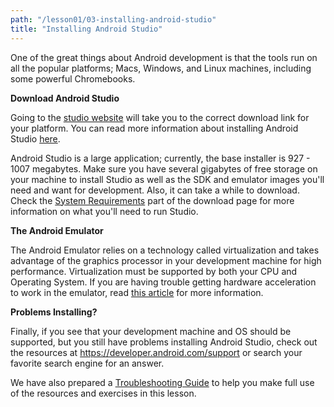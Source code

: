 ```yaml
---
path: "/lesson01/03-installing-android-studio"
title: "Installing Android Studio"
---
```


<p>One of the great things about Android development is that the tools run on all the popular platforms; Macs, Windows, and Linux machines, including some powerful Chromebooks.</p>
<p><strong>Download Android Studio</strong></p>
<p>Going to the <a target="_blank" href="https://developer.android.com/studio/">studio website</a> will take you to the correct download link for your platform. You can read more information about installing Android Studio <a target="_blank" href="https://developer.android.com/studio/install">here</a>.</p>
<p>Android Studio is a large application; currently, the base installer is 927 - 1007 megabytes. Make sure you have several gigabytes of free storage on your machine to install Studio as well as the SDK and emulator images you'll need and want for development. Also, it can take a while to download. Check the <a target="_blank" href="https://developer.android.com/studio/#windows">System Requirements</a> part of the download page for more information on what you'll need to run Studio.</p>
<p><strong>The Android Emulator</strong></p>
<p>The Android Emulator relies on a technology called virtualization and takes advantage of the graphics processor in your development machine for high performance. Virtualization must be supported by both your CPU and Operating System. If you are having trouble getting hardware acceleration to work in the emulator, read <a target="_blank" href="https://developer.android.com/studio/run/emulator-acceleration">this article</a> for more information.</p>
<p><strong>Problems Installing?</strong></p>
<p>Finally, if you see that your development machine and OS should be supported, but you still have problems installing Android Studio, check out the resources at <a target="_blank" href="https://developer.android.com/support">https://developer.android.com/support</a> or search your favorite search engine for an answer.</p>
<p>We have also prepared a <a target="_blank" href="https://s3.amazonaws.com/video.udacity-data.com/topher/2018/November/5be2884a_troubleshooting-guide-developing-android-apps-in-kotlin/troubleshooting-guide-developing-android-apps-in-kotlin.pdf">Troubleshooting Guide</a> to help you make full use of the resources and exercises in this lesson.</p>
